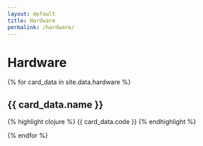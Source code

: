```yaml
---
layout: default
title: Hardware
permalink: /hardware/
---
```


# Hardware

{% for card_data in site.data.hardware %}

## {{ card_data.name }}

{% highlight clojure %}
{{ card_data.code }}
{% endhighlight %}

{% endfor %}
